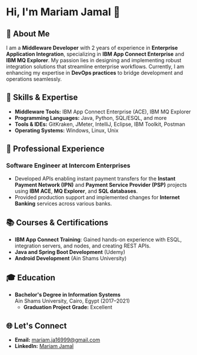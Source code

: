 # Hi, I'm Mariam Jamal 👋

## 🌟 About Me
I am a **Middleware Developer** with 2 years of experience in **Enterprise Application Integration**, specializing in **IBM App Connect Enterprise** and **IBM MQ Explorer**. My passion lies in designing and implementing robust integration solutions that streamline enterprise workflows. Currently, I am enhancing my expertise in **DevOps practices** to bridge development and operations seamlessly.

## 🚀 Skills & Expertise
- **Middleware Tools:** IBM App Connect Enterprise (ACE), IBM MQ Explorer  
- **Programming Languages:** Java, Python, SQL/ESQL, and more  
- **Tools & IDEs:** GitKraken, JMeter, IntelliJ, Eclipse, IBM Toolkit, Postman  
- **Operating Systems:** Windows, Linux, Unix  

## 💼 Professional Experience
### Software Engineer at Intercom Enterprises
- Developed APIs enabling instant payment transfers for the **Instant Payment Network (IPN)** and **Payment Service Provider (PSP)** projects using **IBM ACE**, **MQ Explorer**, and **SQL databases**.  
- Provided production support and implemented changes for **Internet Banking** services across various banks.  

## 📚 Courses & Certifications
- **IBM App Connect Training**: Gained hands-on experience with ESQL, integration servers, and nodes, and creating REST APIs.  
- **Java and Spring Boot Development** (Udemy)  
- **Android Development** (Ain Shams University)  

## 🎓 Education
- **Bachelor's Degree in Information Systems**  
  Ain Shams University, Cairo, Egypt (2017–2021)  
  - **Graduation Project Grade:** Excellent  

## 🌐 Let's Connect
- **Email:** [mariam.ja16999@gmail.com](mailto:mariam.ja16999@gmail.com)  
- **LinkedIn:** [Mariam Jamal](https://www.linkedin.com/in/mariam-jamal-922966150/)  
